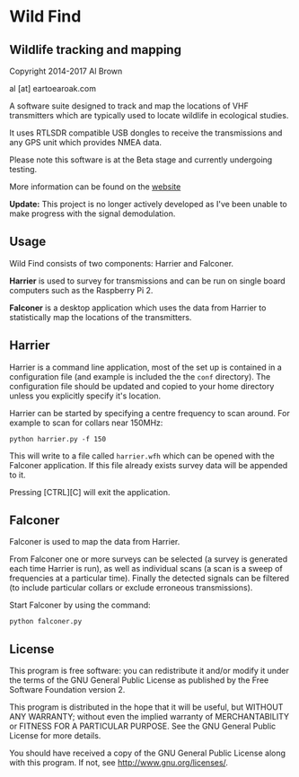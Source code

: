 # Wild Find #

## Wildlife tracking and mapping ##

Copyright 2014-2017 Al Brown

al [at] eartoearoak.com



A software suite designed to track and map the locations of VHF transmitters which are typically used to locate wildlife in ecological studies.

It uses RTLSDR compatible USB dongles to receive the transmissions and any GPS unit which provides NMEA data.

Please note this software is at the Beta stage and currently undergoing testing.

More information can be found on the [website](https://eartoearoak.com/software/wild-find)

**Update:**  This project is no longer actively developed as I've been unable to make progress with the signal demodulation.

## Usage ##
Wild Find consists of two components: Harrier and Falconer.

**Harrier** is used to survey for transmissions and can be run on single board computers such as the Raspberry Pi 2.

**Falconer** is a desktop application which uses the data from Harrier to statistically map the locations of the transmitters. 

## Harrier ##
Harrier is a command line application, most of the set up is contained in a configuration file (and example is included the the `conf` directory).  The configuration file should be updated and copied to your home directory unless you explicitly specify it's location.

Harrier can be started by specifying a centre frequency to scan around. For example to scan for collars near 150MHz:

    python harrier.py -f 150

This will write to a file called `harrier.wfh` which can be opened with the Falconer application.  If this file already exists survey data will be appended to it.

Pressing [CTRL][C] will exit the application.


## Falconer ##
Falconer is used to map the data from Harrier.

From Falconer one or more surveys can be selected (a survey is generated each time Harrier is run), as well as individual scans (a scan is a sweep of frequencies at a particular time).  Finally the detected signals can be filtered (to include particular collars or exclude erroneous transmissions).

Start Falconer by using the command:

    python falconer.py


## License ##

This program is free software: you can redistribute it and/or modify it under the terms of the GNU General Public License as published by the Free Software Foundation version 2.

This program is distributed in the hope that it will be useful, but WITHOUT ANY WARRANTY; without even the implied warranty of MERCHANTABILITY or FITNESS FOR A PARTICULAR PURPOSE. See the GNU General Public License for more details.

You should have received a copy of the GNU General Public License along with this program. If not, see http://www.gnu.org/licenses/.
